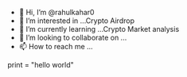 - 👋 Hi, I’m @rahulkahar0
- 👀 I’m interested in ...Crypto Airdrop 
- 🌱 I’m currently learning ...Crypto Market analysis
- 💞️ I’m looking to collaborate on ...
- 📫 How to reach me ...

<!---
rahulkahar0 is a ✨ special ✨ repository because its `README.md` (this file) appears on your GitHub profile.
You can click the Preview link to take a look at your changes.
--->
print = "hello world"
